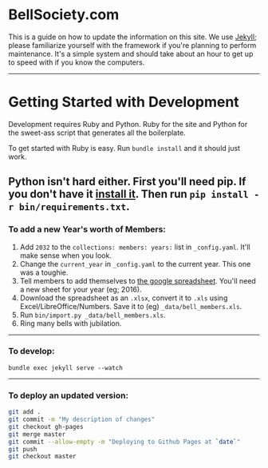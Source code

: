 
# BellSociety.com

This is a guide on how to update the information on this site. We use [Jekyll](http://jekyllrb.com/); please familiarize yourself with the framework if you're planning to perform maintenance. It's a simple system and should take about an hour to get up to speed with if you know the computers.

---

# Getting Started with Development

Development requires Ruby and Python. Ruby for the site and Python for the sweet-ass script that generates all the boilerplate.

To get started with Ruby is easy. Run `bundle install` and it should just work.

Python isn't hard either. First you'll need pip. If you don't have it [install it](http://python-packaging-user-guide.readthedocs.org/en/latest/installing/#install-pip-setuptools-and-wheel). Then run `pip install -r bin/requirements.txt`.
---

### To add a new Year's worth of Members:

1. Add `2032` to the `collections: members: years:` list in `_config.yaml`. It'll make sense when you look.
2. Change the `current_year` in `_config.yaml` to the current year. This one was a toughie.
3. Tell members to add themselves to [the google spreadsheet](https://docs.google.com/spreadsheets/d/1vTla34lK53UFgDouSKHVU4uz2mYWKU7Ib8KsNG7ARu4/edit#gid=0). You'll need a new sheet for your year (eg; 2016). 
4. Download the spreadsheet as an `.xlsx`, convert it to `.xls` using Excel/LibreOffice/Numbers. Save it to (eg) `_data/bell_members.xls`.
5. Run `bin/import.py _data/bell_members.xls`.
5. Ring many bells with jubilation.

---

### To develop:

`bundle exec jekyll serve --watch`

---

### To deploy an updated version:


```sh
git add .
git commit -m "My description of changes"
git checkout gh-pages
git merge master
git commit --allow-empty -m "Deploying to Github Pages at `date`"
git push
git checkout master
```

